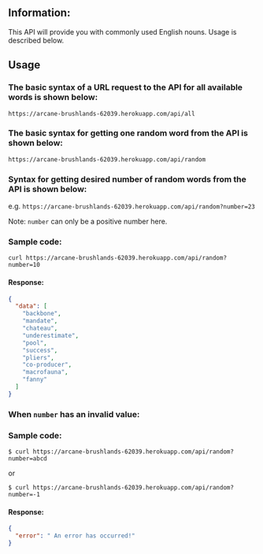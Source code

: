## Information:

This API will provide you with commonly used English nouns. Usage is described below.

## Usage

### The basic syntax of a URL request to the API for all available words is shown below:

`https://arcane-brushlands-62039.herokuapp.com/api/all`

### The basic syntax for getting one random word from the API is shown below:

`https://arcane-brushlands-62039.herokuapp.com/api/random`

### Syntax for getting desired number of random words from the API is shown below:

e.g. `https://arcane-brushlands-62039.herokuapp.com/api/random?number=23`

Note: `number` can only be a positive number here.

### Sample code:
`curl https://arcane-brushlands-62039.herokuapp.com/api/random?number=10`

#### Response:

```json
{
  "data": [
    "backbone",
    "mandate",
    "chateau",
    "underestimate",
    "pool",
    "success",
    "pliers",
    "co-producer",
    "macrofauna",
    "fanny"
  ]
}
```

### When `number` has an invalid value:

### Sample code:

`$ curl https://arcane-brushlands-62039.herokuapp.com/api/random?number=abcd`

or

`$ curl https://arcane-brushlands-62039.herokuapp.com/api/random?number=-1`

#### Response:

```json
{
  "error": " An error has occurred!"
}
```

